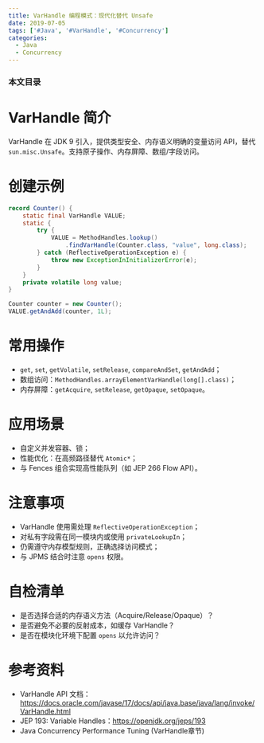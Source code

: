 ```yaml
---
title: VarHandle 编程模式：现代化替代 Unsafe
date: 2019-07-05
tags: ['#Java', '#VarHandle', '#Concurrency']
categories:
  - Java
  - Concurrency
---
```


### 本文目录
<!-- toc -->

# VarHandle 简介
VarHandle 在 JDK 9 引入，提供类型安全、内存语义明确的变量访问 API，替代 `sun.misc.Unsafe`。支持原子操作、内存屏障、数组/字段访问。

# 创建示例
```java
record Counter() {
    static final VarHandle VALUE;
    static {
        try {
            VALUE = MethodHandles.lookup()
                .findVarHandle(Counter.class, "value", long.class);
        } catch (ReflectiveOperationException e) {
            throw new ExceptionInInitializerError(e);
        }
    }
    private volatile long value;
}

Counter counter = new Counter();
VALUE.getAndAdd(counter, 1L);
```

# 常用操作
- `get`, `set`, `getVolatile`, `setRelease`, `compareAndSet`, `getAndAdd`；
- 数组访问：`MethodHandles.arrayElementVarHandle(long[].class)`；
- 内存屏障：`getAcquire`, `setRelease`, `getOpaque`, `setOpaque`。

# 应用场景
- 自定义并发容器、锁；
- 性能优化：在高频路径替代 `Atomic*`；
- 与 Fences 组合实现高性能队列（如 JEP 266 Flow API）。

# 注意事项
- VarHandle 使用需处理 `ReflectiveOperationException`；
- 对私有字段需在同一模块内或使用 `privateLookupIn`；
- 仍需遵守内存模型规则，正确选择访问模式；
- 与 JPMS 结合时注意 `opens` 权限。

# 自检清单
- 是否选择合适的内存语义方法（Acquire/Release/Opaque）？
- 是否避免不必要的反射成本，如缓存 VarHandle？
- 是否在模块化环境下配置 `opens` 以允许访问？

# 参考资料
- VarHandle API 文档：https://docs.oracle.com/javase/17/docs/api/java.base/java/lang/invoke/VarHandle.html
- JEP 193: Variable Handles：https://openjdk.org/jeps/193
- Java Concurrency Performance Tuning (VarHandle章节)
